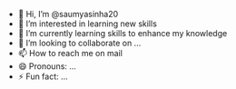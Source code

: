- 👋 Hi, I’m @saumyasinha20
- 👀 I’m interested in learning new skills
- 🌱 I’m currently learning skills to enhance my knowledge
- 💞️ I’m looking to collaborate on ...
- 📫 How to reach me on mail
- 😄 Pronouns: ...
- ⚡ Fun fact: ...

<!---
saumyasinha20/saumyasinha20 is a ✨ special ✨ repository because its `README.md` (this file) appears on your GitHub profile.
You can click the Preview link to take a look at your changes.
--->
